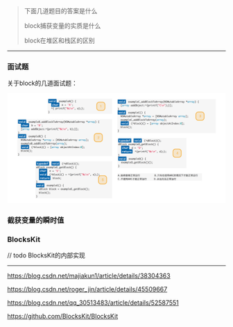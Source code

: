 > 下面几道题目的答案是什么
>
> block捕获变量的实质是什么
>
> block在堆区和栈区的区别

---

### 面试题

关于block的几道面试题：

![](img/x07_question.png)



### 截获变量的瞬时值

### 



### BlocksKit

// todo BlocksKit的内部实现



---

https://blog.csdn.net/majiakun1/article/details/38304363

https://blog.csdn.net/roger_jin/article/details/45509667

https://blog.csdn.net/qq_30513483/article/details/52587551

https://github.com/BlocksKit/BlocksKit
